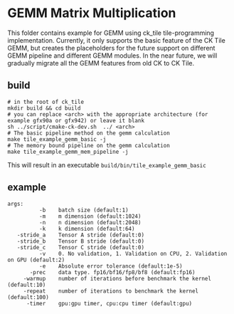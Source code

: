 # GEMM Matrix Multiplication

This folder contains example for GEMM using ck_tile tile-programming implementation. Currently, it only supports the basic feature of the CK Tile GEMM, but creates the placeholders for the future support on different GEMM pipeline and different GEMM modules. In the near future, we will gradually migrate all the GEMM features from old CK to CK Tile.

## build
```
# in the root of ck_tile
mkdir build && cd build
# you can replace <arch> with the appropriate architecture (for example gfx90a or gfx942) or leave it blank
sh ../script/cmake-ck-dev.sh  ../ <arch>
# The basic pipeline method on the gemm calculation
make tile_example_gemm_basic -j
# The memory bound pipeline on the gemm calculation
make tile_example_gemm_mem_pipeline -j
```
This will result in an executable `build/bin/tile_example_gemm_basic`

## example
```
args:
          -b    batch size (default:1)
          -m    m dimension (default:1024)
          -n    n dimension (default:2048)
          -k    k dimension (default:64)
   -stride_a    Tensor A stride (default:0)
   -stride_b    Tensor B stride (default:0)
   -stride_c    Tensor C stride (default:0)
          -v    0. No validation, 1. Validation on CPU, 2. Validation on GPU (default:2)
          -e    Absolute error tolerance (default:1e-5)
       -prec    data type. fp16/bf16/fp8/bf8 (default:fp16)
     -warmup    number of iterations before benchmark the kernel (default:10)
     -repeat    number of iterations to benchmark the kernel (default:100)
      -timer    gpu:gpu timer, cpu:cpu timer (default:gpu)
```

